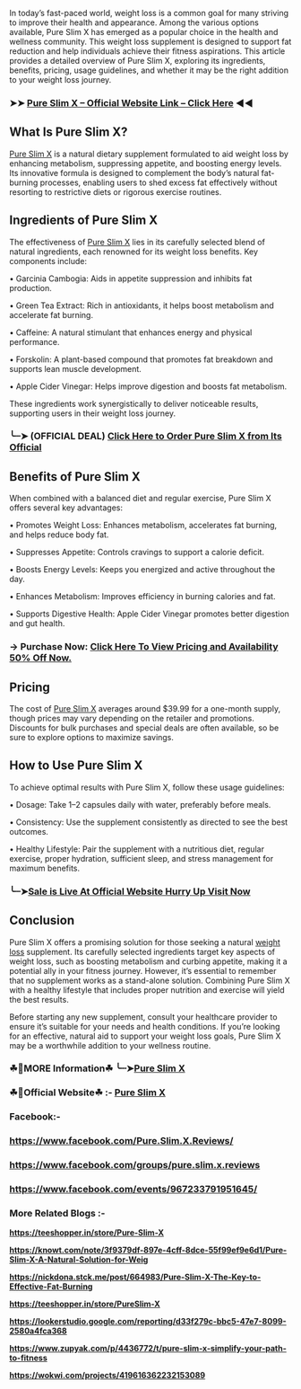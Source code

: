In today’s fast-paced world, weight loss is a common goal for many striving to improve their health and appearance. Among the various options available, Pure Slim X has emerged as a popular choice in the health and wellness community. This weight loss supplement is designed to support fat reduction and help individuals achieve their fitness aspirations. This article provides a detailed overview of Pure Slim X, exploring its ingredients, benefits, pricing, usage guidelines, and whether it may be the right addition to your weight loss journey.

### ➤➤ [Pure Slim X – Official Website Link – Click Here](https://dailynutraboost.com/try-pure-slim-x/) ◀◀

## What Is Pure Slim X?

[Pure Slim X](https://dailynutraboost.com/pure-slim-x/) is a natural dietary supplement formulated to aid weight loss by enhancing metabolism, suppressing appetite, and boosting energy levels. Its innovative formula is designed to complement the body’s natural fat-burning processes, enabling users to shed excess fat effectively without resorting to restrictive diets or rigorous exercise routines.

## Ingredients of Pure Slim X

The effectiveness of [Pure Slim X](https://www.facebook.com/Pure.Slim.X.Reviews/) lies in its carefully selected blend of natural ingredients, each renowned for its weight loss benefits. Key components include:

•	Garcinia Cambogia: Aids in appetite suppression and inhibits fat production.

•	Green Tea Extract: Rich in antioxidants, it helps boost metabolism and accelerate fat burning.

•	Caffeine: A natural stimulant that enhances energy and physical performance.

•	Forskolin: A plant-based compound that promotes fat breakdown and supports lean muscle development.

•	Apple Cider Vinegar: Helps improve digestion and boosts fat metabolism.

These ingredients work synergistically to deliver noticeable results, supporting users in their weight loss journey.

### ╰┈➤ (OFFICIAL DEAL) [Click Here to Order Pure Slim X from Its Official](https://dailynutraboost.com/try-pure-slim-x/)

## Benefits of Pure Slim X

When combined with a balanced diet and regular exercise, Pure Slim X offers several key advantages:

•	Promotes Weight Loss: Enhances metabolism, accelerates fat burning, and helps reduce body fat.

•	Suppresses Appetite: Controls cravings to support a calorie deficit.

•	Boosts Energy Levels: Keeps you energized and active throughout the day.

•	Enhances Metabolism: Improves efficiency in burning calories and fat.

•	Supports Digestive Health: Apple Cider Vinegar promotes better digestion and gut health.

### → Purchase Now: [Click Here To View Pricing and Availability 50% Off Now.](https://dailynutraboost.com/try-pure-slim-x/)

## Pricing

The cost of [Pure Slim X](https://www.facebook.com/groups/pure.slim.x.reviews) averages around $39.99 for a one-month supply, though prices may vary depending on the retailer and promotions. Discounts for bulk purchases and special deals are often available, so be sure to explore options to maximize savings.

## How to Use Pure Slim X

To achieve optimal results with Pure Slim X, follow these usage guidelines:

•	Dosage: Take 1–2 capsules daily with water, preferably before meals.

•	Consistency: Use the supplement consistently as directed to see the best outcomes.

•	Healthy Lifestyle: Pair the supplement with a nutritious diet, regular exercise, proper hydration, sufficient sleep, and stress management for maximum benefits.

### ╰┈➤[Sale is Live At Official Website Hurry Up Visit Now](https://dailynutraboost.com/try-pure-slim-x/)

## Conclusion

Pure Slim X offers a promising solution for those seeking a natural [weight loss](https://www.facebook.com/events/967233791951645/) supplement. Its carefully selected ingredients target key aspects of weight loss, such as boosting metabolism and curbing appetite, making it a potential ally in your fitness journey. However, it’s essential to remember that no supplement works as a stand-alone solution. Combining Pure Slim X with a healthy lifestyle that includes proper nutrition and exercise will yield the best results.

Before starting any new supplement, consult your healthcare provider to ensure it’s suitable for your needs and health conditions. If you’re looking for an effective, natural aid to support your weight loss goals, Pure Slim X may be a worthwhile addition to your wellness routine.

### ☘📣MORE Information☘ ╰┈➤[Pure Slim X](https://dailynutraboost.com/pure-slim-x/)

### ☘📣Official Website☘ :-  [Pure Slim X](https://dailynutraboost.com/try-pure-slim-x/)

### Facebook:- 

### https://www.facebook.com/Pure.Slim.X.Reviews/

### https://www.facebook.com/groups/pure.slim.x.reviews

### https://www.facebook.com/events/967233791951645/

### More Related Blogs :-

**https://teeshopper.in/store/Pure-Slim-X**

**https://knowt.com/note/3f9379df-897e-4cff-8dce-55f99ef9e6d1/Pure-Slim-X-A-Natural-Solution-for-Weig**

**https://nickdona.stck.me/post/664983/Pure-Slim-X-The-Key-to-Effective-Fat-Burning**

**https://teeshopper.in/store/PureSlim-X**

**https://lookerstudio.google.com/reporting/d33f279c-bbc5-47e7-8099-2580a4fca368**

**https://www.zupyak.com/p/4436772/t/pure-slim-x-simplify-your-path-to-fitness**

**https://wokwi.com/projects/419616362232153089**
